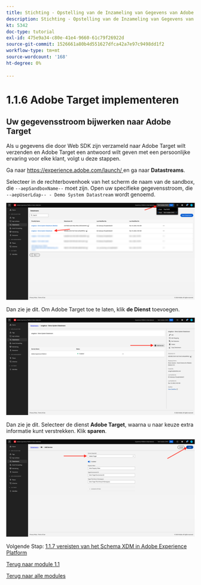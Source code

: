 ```yaml
---
title: Stichting - Opstelling van de Inzameling van Gegevens van Adobe Experience Platform en de uitbreiding van SDK van het Web - voer Adobe Target uit
description: Stichting - Opstelling van de Inzameling van Gegevens van Adobe Experience Platform en de uitbreiding van SDK van het Web - voer Adobe Target uit
kt: 5342
doc-type: tutorial
exl-id: 475e9a34-c80e-41e4-9660-61c79f26922d
source-git-commit: 1526661a80b4d551627dfca42a7e97c9498dd1f2
workflow-type: tm+mt
source-wordcount: '168'
ht-degree: 0%

---
```


# 1.1.6 Adobe Target implementeren

## Uw gegevensstroom bijwerken naar Adobe Target

Als u gegevens die door Web SDK zijn verzameld naar Adobe Target wilt verzenden en Adobe Target een antwoord wilt geven met een persoonlijke ervaring voor elke klant, volgt u deze stappen.

Ga naar [ https://experience.adobe.com/launch/ ](https://experience.adobe.com/launch/) en ga naar **Datastreams**.

Selecteer in de rechterbovenhoek van het scherm de naam van de sandbox, die `--aepSandboxName--` moet zijn. Open uw specifieke gegevensstroom, die `--aepUserLdap-- - Demo System Datastream` wordt genoemd.

![ klik het pictogram van de Configuratie van Edge in de linkernavigatie ](./images/edgeconfig1b.png)

Dan zie je dit. Om Adobe Target toe te laten, klik **de Dienst** toevoegen.

![ Debugger AEP ](./images/aa2.png)

Dan zie je dit. Selecteer de dienst **Adobe Target**, waarna u naar keuze extra informatie kunt verstrekken. Klik **sparen**.

![ Debugger AEP ](./images/at1.png)

Volgende Stap: [ 1.1.7 vereisten van het Schema XDM in Adobe Experience Platform ](./ex7.md)

[Terug naar module 1.1](./data-ingestion-launch-web-sdk.md)

[Terug naar alle modules](./../../../overview.md)
